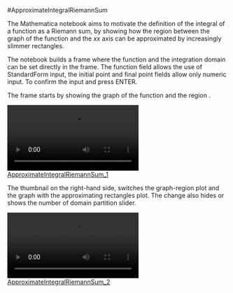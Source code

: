 #ApproximateIntegralRiemannSum

The Mathematica notebook aims to motivate the definition of the integral of a function as a Riemann sum, by showing how the region between the graph of the function and the $xx$ axis can be approximated by increasingly slimmer rectangles.

The notebook builds a frame where the function and the integration domain can be set directly in the frame. The function field allows the use of StandardForm input, the initial point and final point fields allow only numeric input. To confirm the input and press ENTER. 

The frame starts by showing the graph of the function and the region .

[![ApproximateIntegralRiemannSum_1](https://raw.githubusercontent.com/PMGLuz/ApproximateIntegralRiemannSum/blob/main/Assets/ApproximateIntegralRiemannSum_1.mp4)](https://raw.githubusercontent.com/PMGLuz/ApproximateIntegralRiemannSum/blob/main/Assets/ApproximateIntegralRiemannSum_1.mp4)

The thumbnail on the right-hand side, switches the graph-region plot and the graph with the approximating rectangles plot. The change also hides or shows the number of domain partition slider.

[![ApproximateIntegralRiemannSum_2](https://raw.githubusercontent.com/PMGLuz/ApproximateIntegralRiemannSum/blob/main/Assets/ApproximateIntegralRiemannSum_2.mp4)](https://raw.githubusercontent.com/PMGLuz/ApproximateIntegralRiemannSum/blob/main/Assets/ApproximateIntegralRiemannSum_2.mp4)
